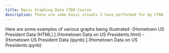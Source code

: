 ```yaml
---
title: Basic Graphing Data CTBA Course
description: These are some basic visuals I have performed for my CTBA Course at the College of William and Mary
---
```

Here are some examples of various graphs being illustrated
-[Hometown US President Data (HTML).].(Hometown Data on US Presidents.html)
-[Hometown US President Data (ipynb).].(Hometown Data on US Presidents.ipynb)
